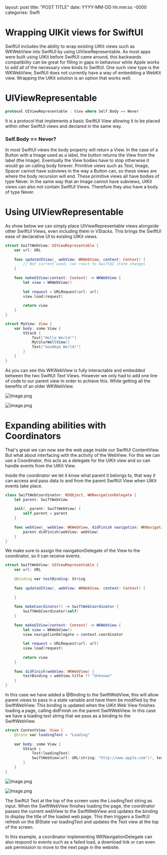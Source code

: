 layout: post
title: "POST TITLE"
date: YYYY-MM-DD hh:mm:ss -0000
categories: Swift

# Wrapping UIKit views for SwiftUI

SwiftUI includes the ability to wrap existing UIKit views such as WKWebView into SwiftUI by using UIViewRepresentable.  As most apps were built using UIKit before SwiftUI came around, this backwards compatibility can be great for filling in gaps in behaviour while Apple works to add all of the necessary view kinds to SwiftUI.  One such view type is the WKWebView, SwiftUI does not currently have a way of embedding a WebKit view.  Wrapping the UIKit solution is an option that works well.

# UIViewRepresentable

```swift
protocol UIViewRepresentable : View where Self.Body == Never
```

It is a protocol that implements a basic SwiftUI View allowing it to be placed within other SwiftUI views and declared in the same way.

### Self.Body == Never?

In most SwiftUI views the body property will return a View.  In the case of a Button with a Image used as a label, the button returns the View from the label (the Image).  Eventually the View bodies have to stop otherwise it would go on calling body forever.  Primitive views such as Text, Image, Spacer cannot have subviews in the way a Button can, so these views are where the body recursion will end.  These primitive views all have bodies of type Never.  In the same way that an Image cannot have subviews, UIKit views can also not contain SwiftUI Views.  Therefore they also have a body of type Never.

# Using UIViewRepresentable

As show below we can simply place UIViewRepresentable views alongside other SwiftUI Views, even including them in VStacks.  This brings the SwiftUI ease of declarative UI to existing UIKit views.

```swift
struct SwiftWebView: UIViewRepresentable {
    var url: URL
    
    func updateUIView(_ webView: WKWebView, context: Context) {
        // Not current used, can react to SwiftUI state changes
    }
    
    func makeUIView(context: Context) -> WKWebView {
        let view = WKWebView()
        
        let request = URLRequest(url: url)
        view.load(request)
        
        return view
    }
}
```

```swift
struct MyView: View {
	var body: some View {
		VStack {
			Text("Hello World!")
			MyColorWellView()
			Text("Goodbye World!")
		}
	}
}
```

As you can see this WKWebView is fully interactable and embedded between the two SwiftUI Text Views.  However we only had to add one line of code to our parent view in order to achieve this.  While getting all the benefits of an older WKWebView.

![Image.png](https://res.craft.do/user/full/16a7b6a2-c41e-fe56-150b-e24b32001329/doc/566AC233-7F5E-4425-A537-D77FDEE44727/D34675C2-7E55-461C-8072-C9ED133E4A18_2/jzi73zfALFy5rjBSK6LWynKgi5tPQTH1XEOiru8zb2Ez/Image.png)

![Image.png](https://res.craft.do/user/full/16a7b6a2-c41e-fe56-150b-e24b32001329/doc/566AC233-7F5E-4425-A537-D77FDEE44727/2B9C0AA3-F06F-4000-9A1E-EDDC276A8A0D_2/BBqrVhxHP0Mx4CMkxDQoJHZlRBTHxzhHFGuh7DYbMUEz/Image.png)

# Expanding abilities with Coordinators

That's great we can now see the web page inside our SwiftUI ContentView.  But what about interfacing with the activity of the WebView.  For this we can use a Coordinator, this acts as a delegate for the UIKit view and so can handle events from the UIKit View.

Inside the coordinator we let it know what parent it belongs to, that way it can access and pass data to and from the parent SwiftUI View when UIKit events take place.

```swift
class SwiftWebCoordinator: NSObject, WKNavigationDelegate {
    let parent: SwiftWebView
        
    init(_ parent: SwiftWebView) { 
        self.parent = parent
    }
        
    func webView(_ webView: WKWebView, didFinish navigation: WKNavigation!) {
        parent.didFinish(webView: webView)
    }
}
```

We make sure to assign the navigationDelegate of the View to the coordinator, so it can receive events.

```swift
struct SwiftWebView: UIViewRepresentable {
    var url: URL
    
    @Binding var testBinding: String
    
    func updateUIView(_ webView: WKWebView, context: Context) {
        
    }
    
    func makeCoordinator() -> SwiftWebCoordinator {
        SwiftWebCoordinator(self)
    }
    
    func makeUIView(context: Context) -> WKWebView {
        let view = WKWebView()
        view.navigationDelegate = context.coordinator
        
        let request = URLRequest(url: url)
        view.load(request)
        
        return view
    }
    
    func didFinish(webView: WKWebView) {
        testBinding = webView.title ?? "Unknown"
    }
}
```

In this case we have added a @Binding to the SwiftWebView, this will allow parent views to pass in a state variable and have them be modified by the SwiftWebView.  This binding is updated when the UiKit Web View finishes loading a page, calling didFinish on the parent SwiftWebView.  In this case we have a loading text string that we pass as a binding to the SwiftWebView.

```swift
struct ContentView: View {
    @State var loadingText = "Loading"
    
    var body: some View {
        VStack {
            Text(loadingText)
            SwiftWebView(url: URL(string: "http://www.apple.com")!, testBinding: $loadingText)
        }
    }
}
```

![Image.png](https://res.craft.do/user/full/16a7b6a2-c41e-fe56-150b-e24b32001329/doc/566AC233-7F5E-4425-A537-D77FDEE44727/1D5509E7-64A6-4F68-98F5-5D7F0BF72602_2/z9xDTEglnKw7SlORxyNeffaJVyZCoJziuxOhNxLPvN0z/Image.png)

![Image.png](https://res.craft.do/user/full/16a7b6a2-c41e-fe56-150b-e24b32001329/doc/566AC233-7F5E-4425-A537-D77FDEE44727/FCB89098-140E-46E2-AB98-EE123B2C8217_2/PrV49dGxMjQy13zVE5jijVXwfYT14123CympUWkfekYz/Image.png)

The SwiftUI Text at the top of the screen uses the LoadingText string as input.  When the SwiftWebView finishes loading the page, the coordinator passes the current webView to the SwiftWebView and updates the binding to display the title of the loaded web page.  This then triggers a SwiftUI refresh on the @State var loadingText and updates the Text view at the top of the screen.

In this example, a coordinator implementing WKNavigationDelegate can also respond to events such as a failed load, a download link or can even ask permission to move to the next page in the website.

